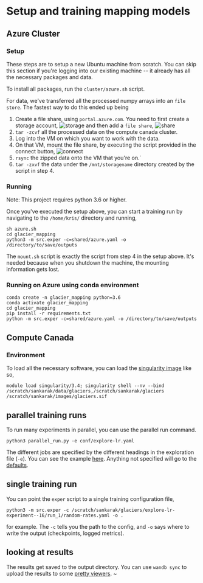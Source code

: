 # Setup and training mapping models

## Azure Cluster

### Setup

These steps are to setup a new Ubuntu machine from scratch. You can skip this
section if you're logging into our existing machine -- it already has all the
necessary packages and data.

To install all packages, run the `cluster/azure.sh` script.

For data, we've transferred all the processed numpy arrays into an `file
store`. The fastest way to do this ended up being 

1. Create a file share, using `portal.azure.com`. You need to first create a
   storage account,
   ![storage](https://drive.google.com/uc?id=1wo7F_1mD4ueLbxOt_s5_Mc0s-YhCyBmD)
   and then add a `file share`,
   ![share](https://drive.google.com/uc?id=1bJ95Lg13FjXLvGWrwZm-0xbdNJQVfbb1)
2. `tar -zcvf` all the processed data on the compute canada cluster.
3. Log into the VM on which you want to work with the data.
4. On that VM, mount the file share, by executing the script provided in the
   connect button,
![connect](https://drive.google.com/uc?id=1tcOZFKqeW6UIOA2HHa1xbampIlx9s7Da)
5. `rsync` the zipped data onto the VM that you're on.`
6. `tar -zxvf` the data under the `/mnt/storagename` directory created by the
   script in step 4.

### Running  
Note: This project requires python 3.6 or higher.

Once you've executed the setup above, you can start a training run by navigating
to the `/home/kris/` directory and running,

```
sh azure.sh
cd glacier_mapping
python3 -m src.exper -c=shared/azure.yaml -o /directory/to/save/outputs
```

The `mount.sh` script is exactly the script from step 4 in the setup above. It's
needed because when you shutdown the machine, the mounting information gets
lost.

### Running on Azure using conda environment
```
conda create -n glacier_mapping python=3.6
conda activate glacier_mapping
cd glacier_mapping
pip install -r requirements.txt
python -m src.exper -c=shared/azure.yaml -o /directory/to/save/outputs
```


## Compute Canada

### Environment

To load all the necessary software, you can load the [singularity
image](https://drive.google.com/open?id=1Dbd1Wae_Jf6BdhV2LkMaGjO8MwK5Lw4r) like
so,

```
module load singularity/3.4; singularity shell --nv --bind /scratch/sankarak/data/glaciers,/scratch/sankarak/glaciers /scratch/sankarak/images/glaciers.sif
```

## parallel training runs

To run many experiments in parallel, you can use the parallel run command. 

```
python3 parallel_run.py -e conf/explore-lr.yaml
```

The different jobs are specified by the different headings in the exploration
file (`-e`). You can see the example
[here](https://github.com/Sh-imaa/glacier_mapping/blob/master/conf/explore-lr.yaml).
Anything not specified will go to the
[defaults](https://github.com/Sh-imaa/glacier_mapping/blob/master/shared/defaults.yaml).

## single training run

You can point the `exper` script to a single training configuration file,

```
python3 -m src.exper -c /scratch/sankarak/glaciers/explore-lr-experiment--16/run_1/random-rates.yaml -o .
```

for example. The `-c` tells you the path to the config, and `-o` says where to write the output (checkpoints, logged metrics).

## looking at results

The results get saved to the output directory. You can use `wandb sync` to upload the results to some [pretty viewers](https://app.wandb.ai/krisrs1128/glacier_mapping/runs/rsii7qj6?workspace=default).
~
